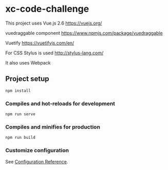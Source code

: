 # xc-code-challenge

This project uses Vue.js 2.6
  https://vuejs.org/

vuedraggable component
  https://www.npmjs.com/package/vuedraggable

Vuetify
  https://vuetifyjs.com/en/

For CSS Stylus is used
  http://stylus-lang.com/

It also uses Webpack


## Project setup
```
npm install
```

### Compiles and hot-reloads for development
```
npm run serve
```

### Compiles and minifies for production
```
npm run build
```

### Customize configuration
See [Configuration Reference](https://cli.vuejs.org/config/).
